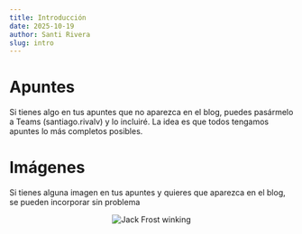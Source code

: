 ```yaml
---
title: Introducción
date: 2025-10-19
author: Santi Rivera
slug: intro
---
```


# Apuntes

Si tienes algo en tus apuntes que no aparezca en el blog, puedes pasármelo a Teams (santiago.rivalv) y lo incluiré. La idea es que todos tengamos apuntes lo más completos posibles.

# Imágenes

Si tienes alguna imagen en tus apuntes y quieres que aparezca en el blog, se pueden incorporar sin problema

<div style="text-align: center;">
  <img src="/images/intro/jackfrost.jpg" alt="Jack Frost winking" />
</div>